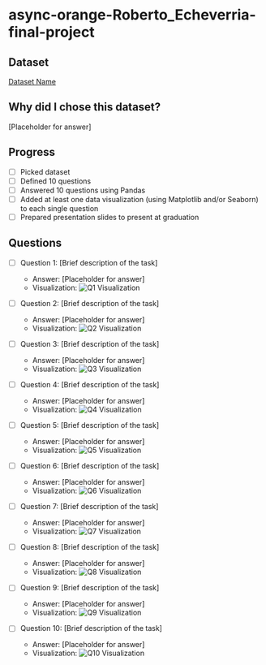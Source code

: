# async-orange-Roberto_Echeverria-final-project
## Dataset
[Dataset Name](https://www.example.com/link-to-dataset)

## Why did I chose this dataset?

[Placeholder for answer]

## Progress
- [ ] Picked dataset
- [ ] Defined 10 questions
- [ ] Answered 10 questions using Pandas
- [ ] Added at least one data visualization (using Matplotlib and/or Seaborn) to each single question
- [ ] Prepared presentation slides to present at graduation

## Questions
- [ ] Question 1: [Brief description of the task]
  - Answer: [Placeholder for answer]
  - Visualization: ![Q1 Visualization](https://example.com/path-to-image-1.png)

- [ ] Question 2: [Brief description of the task]
  - Answer: [Placeholder for answer]
  - Visualization: ![Q2 Visualization](https://example.com/path-to-image-2.png)

- [ ] Question 3: [Brief description of the task]
  - Answer: [Placeholder for answer]
  - Visualization: ![Q3 Visualization](https://example.com/path-to-image-3.png)

- [ ] Question 4: [Brief description of the task]
  - Answer: [Placeholder for answer]
  - Visualization: ![Q4 Visualization](https://example.com/path-to-image-4.png)

- [ ] Question 5: [Brief description of the task]
  - Answer: [Placeholder for answer]
  - Visualization: ![Q5 Visualization](https://example.com/path-to-image-5.png)

- [ ] Question 6: [Brief description of the task]
  - Answer: [Placeholder for answer]
  - Visualization: ![Q6 Visualization](https://example.com/path-to-image-6.png)

- [ ] Question 7: [Brief description of the task]
  - Answer: [Placeholder for answer]
  - Visualization: ![Q7 Visualization](https://example.com/path-to-image-7.png)

- [ ] Question 8: [Brief description of the task]
  - Answer: [Placeholder for answer]
  - Visualization: ![Q8 Visualization](https://example.com/path-to-image-8.png)

- [ ] Question 9: [Brief description of the task]
  - Answer: [Placeholder for answer]
  - Visualization: ![Q9 Visualization](https://example.com/path-to-image-9.png)

- [ ] Question 10: [Brief description of the task]
  - Answer: [Placeholder for answer]
  - Visualization: ![Q10 Visualization](https://example.com/path-to-image-10.png)
